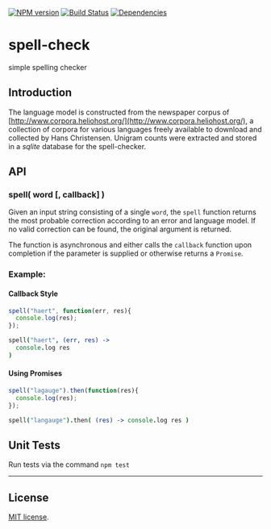 [![NPM version][npm-image]][npm-url]
[![Build Status][travis-image]][travis-url]
[![Dependencies][dependencies-image]][dependencies-url]

# spell-check
simple spelling checker

## Introduction

The language model is constructed from the newspaper corpus of
[http://www.corpora.heliohost.org/](http://www.corpora.heliohost.org/),
a collection of corpora for various languages freely available to download and
collected by Hans Christensen. Unigram counts were extracted and stored
in a *sqlite* database for the spell-checker.  

## API

### spell( word [, callback] )

Given an input string consisting of a single `word`,
the `spell` function returns the most probable correction according
to an error and language model. If no valid correction can be found,
the original argument is returned.

The function is asynchronous and either calls the `callback` function upon
completion if the parameter is supplied or otherwise
returns a `Promise`.

### Example:

#### Callback Style

```js
spell("haert", function(err, res){
  console.log(res);
});
```

```coffeescript
spell("haert", (err, res) ->
  console.log res
)
```

#### Using Promises

```js
spell("lagauge").then(function(res){
  console.log(res);
});
```

```coffeescript
spell("langauge").then( (res) -> console.log res )
```

## Unit Tests

Run tests via the command `npm test`

---
## License

[MIT license](http://opensource.org/licenses/MIT).

[npm-image]: https://badge.fury.io/js/spell-check.svg
[npm-url]: http://badge.fury.io/js/spell-check

[travis-image]: https://travis-ci.org/Planeshifter/spell-check.svg
[travis-url]: https://travis-ci.org/Planeshifter/spell-check

[dependencies-image]: http://img.shields.io/david/Planeshifter/spell-check.svg
[dependencies-url]: https://david-dm.org/Planeshifter/spell-check
